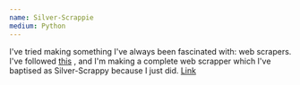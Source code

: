 ```yaml
---
name: Silver-Scrappie
medium: Python 
---
```

I've tried making something I've always been fascinated with: web scrapers. I've followed [this](https://www.tutorialspoint.com/python_web_scraping/index.htm) , and I'm making a complete web scrapper which I've baptised as Silver-Scrappy because I just did.
[Link](https://github.com/nirmalhk7/silver-scrappy)